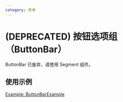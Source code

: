 ```yaml
---
category: 表单
---
```


# (DEPRECATED) 按钮选项组（ButtonBar）

ButtonBar 已废弃，请使用 Segment 组件。

## 使用示例

[Example: ButtonBarExample](./_example/ButtonBarExample.jsx)
